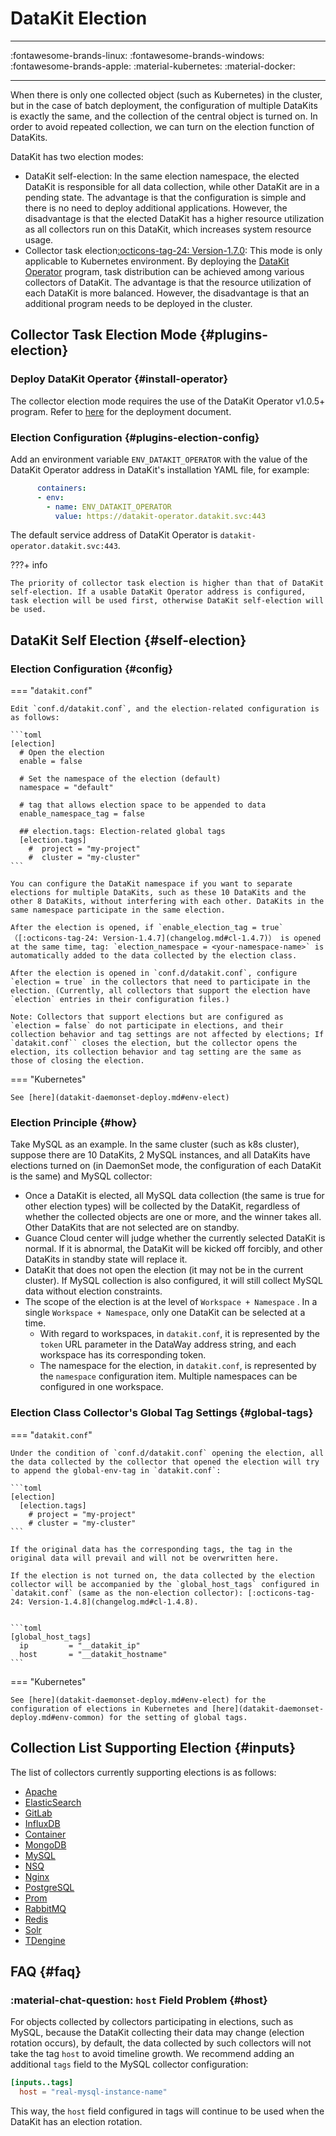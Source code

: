
# DataKit Election
---

:fontawesome-brands-linux: :fontawesome-brands-windows: :fontawesome-brands-apple: :material-kubernetes: :material-docker:

---

When there is only one collected object (such as Kubernetes) in the cluster, but in the case of batch deployment, the configuration of multiple DataKits is exactly the same, and the collection of the central object is turned on. In order to avoid repeated collection, we can turn on the election function of DataKits.

DataKit has two election modes:

- DataKit self-election: In the same election namespace, the elected DataKit is responsible for all data collection, while other DataKit are in a pending state. The advantage is that the configuration is simple and there is no need to deploy additional applications. However, the disadvantage is that the elected DataKit has a higher resource utilization as all collectors run on this DataKit, which increases system resource usage.
- Collector task election[:octicons-tag-24: Version-1.7.0](changelog.md#cl-1.7.0): This mode is only applicable to Kubernetes environment. By deploying the [DataKit Operator](datakit-operator.md#datakit-operator-overview-and-install) program, task distribution can be achieved among various collectors of DataKit. The advantage is that the resource utilization of each DataKit is more balanced. However, the disadvantage is that an additional program needs to be deployed in the cluster.

## Collector Task Election Mode {#plugins-election}

### Deploy DataKit Operator {#install-operator}

The collector election mode requires the use of the DataKit Operator v1.0.5+ program. Refer to [here](datakit-operator.md#datakit-operator-install) for the deployment document.

### Election Configuration {#plugins-election-config}

Add an environment variable `ENV_DATAKIT_OPERATOR` with the value of the DataKit Operator address in DataKit's installation YAML file, for example:

```yaml
      containers:
      - env:
        - name: ENV_DATAKIT_OPERATOR
          value: https://datakit-operator.datakit.svc:443
```

The default service address of DataKit Operator is `datakit-operator.datakit.svc:443`.

<!-- markdownlint-disable MD046 -->
???+ info

    The priority of collector task election is higher than that of DataKit self-election. If a usable DataKit Operator address is configured, task election will be used first, otherwise DataKit self-election will be used.

## DataKit Self Election {#self-election}

### Election Configuration {#config}

=== "`datakit.conf`"

    Edit `conf.d/datakit.conf`, and the election-related configuration is as follows:
    
    ```toml
    [election]
      # Open the election
      enable = false
    
      # Set the namespace of the election (default)
      namespace = "default"
    
      # tag that allows election space to be appended to data
      enable_namespace_tag = false
    
      ## election.tags: Election-related global tags
      [election.tags]
        #  project = "my-project"
        #  cluster = "my-cluster"
    ```
    
    You can configure the DataKit namespace if you want to separate elections for multiple DataKits, such as these 10 DataKits and the other 8 DataKits, without interfering with each other. DataKits in the same namespace participate in the same election.
    
    After the election is opened, if `enable_election_tag = true`（[:octicons-tag-24: Version-1.4.7](changelog.md#cl-1.4.7)） is opened at the same time, tag: `election_namespace = <your-namespace-name>` is automatically added to the data collected by the election class.
    
    After the election is opened in `conf.d/datakit.conf`, configure `election = true` in the collectors that need to participate in the election. (Currently, all collectors that support the election have `election` entries in their configuration files.)
    
    Note: Collectors that support elections but are configured as `election = false` do not participate in elections, and their collection behavior and tag settings are not affected by elections; If `datakit.conf`` closes the election, but the collector opens the election, its collection behavior and tag setting are the same as those of closing the election.

=== "Kubernetes"

    See [here](datakit-daemonset-deploy.md#env-elect)

### Election Principle {#how}

Take MySQL as an example. In the same cluster (such as k8s cluster), suppose there are 10 DataKits, 2 MySQL instances, and all DataKits have elections turned on (in DaemonSet mode, the configuration of each DataKit is the same) and MySQL collector:

- Once a DataKit is elected, all MySQL data collection (the same is true for other election types) will be collected by the DataKit, regardless of whether the collected objects are one or more, and the winner takes all. Other DataKits that are not selected are on standby.
- Guance Cloud center will judge whether the currently selected DataKit is normal. If it is abnormal, the DataKit will be kicked off forcibly, and other DataKits in standby state will replace it.
- DataKit that does not open the election (it may not be in the current cluster). If MySQL collection is also configured, it will still collect MySQL data without election constraints.
- The scope of the election is at the level of `Workspace + Namespace` . In a single `Workspace + Namespace`, only one DataKit can be selected at a time.
    - With regard to workspaces, in `datakit.conf`, it is represented by the `token` URL parameter in the DataWay address string, and each workspace has its corresponding token.
    - The namespace for the election, in `datakit.conf`, is represented by the `namespace` configuration item. Multiple namespaces can be configured in one workspace.
<!-- markdownlint-disable MD013 -->
### Election Class Collector's Global Tag Settings {#global-tags}
<!-- markdownlint-enable -->
<!-- markdownlint-disable MD046 -->
=== "`datakit.conf`"

    Under the condition of `conf.d/datakit.conf` opening the election, all the data collected by the collector that opened the election will try to append the global-env-tag in `datakit.conf`:
    
    ```toml
    [election]
      [election.tags]
        # project = "my-project"
        # cluster = "my-cluster"
    ```
    
    If the original data has the corresponding tags, the tag in the original data will prevail and will not be overwritten here.
    
    If the election is not turned on, the data collected by the election collector will be accompanied by the `global_host_tags` configured in `datakit.conf` (same as the non-election collector): [:octicons-tag-24: Version-1.4.8](changelog.md#cl-1.4.8).


    ```toml
    [global_host_tags]
      ip         = "__datakit_ip"
      host       = "__datakit_hostname"
    ```

=== "Kubernetes"

    See [here](datakit-daemonset-deploy.md#env-elect) for the configuration of elections in Kubernetes and [here](datakit-daemonset-deploy.md#env-common) for the setting of global tags.
<!-- markdownlint-enable -->
## Collection List Supporting Election {#inputs}

The list of collectors currently supporting elections is as follows:

- [Apache](apache.md)
- [ElasticSearch](elasticsearch.md)
- [GitLab](gitlab.md)
- [InfluxDB](influxdb.md)
- [Container](container.md)
- [MongoDB](mongodb.md)
- [MySQL](mysql.md)
- [NSQ](nsq.md)
- [Nginx](nginx.md)
- [PostgreSQL](postgresql.md)
- [Prom](prom.md)
- [RabbitMQ](rabbitmq.md)
- [Redis](redis.md)
- [Solr](solr.md)
- [TDengine](tdengine.md)

## FAQ {#faq}

### :material-chat-question: `host` Field Problem {#host}

For objects collected by collectors participating in elections, such as MySQL, because the DataKit collecting their data may change (election rotation occurs), by default, the data collected by such collectors will not take the tag `host` to avoid timeline growth. We recommend adding an additional `tags` field to the MySQL collector configuration:

```toml
[inputs..tags]
  host = "real-mysql-instance-name"
```

This way, the `host` field configured in tags will continue to be used when the DataKit has an election rotation.

